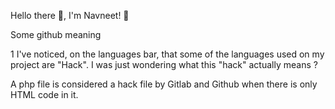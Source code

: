 Hello there 👋, I'm Navneet! 👨


Some github meaning

1 I've noticed, on the languages bar, that some of the languages used on my project are "Hack".
I was just wondering what this "hack" actually means ?

A php file is considered a hack file by Gitlab and Github when there is only HTML code in it.

<!--
**iamnavneetrajput/iamnavneetrajput** is a ✨ _special_ ✨ repository because its `README.md` (this file) appears on your GitHub profile.

Here are some ideas to get you started:

- 🔭 I’m currently working on ...
- 🌱 I’m currently learning ...
- 👯 I’m looking to collaborate on ...
- 🤔 I’m looking for help with ...
- 💬 Ask me about ...
- 📫 How to reach me: ...
- 😄 Pronouns: ...
- ⚡ Fun fact: ...
-->
